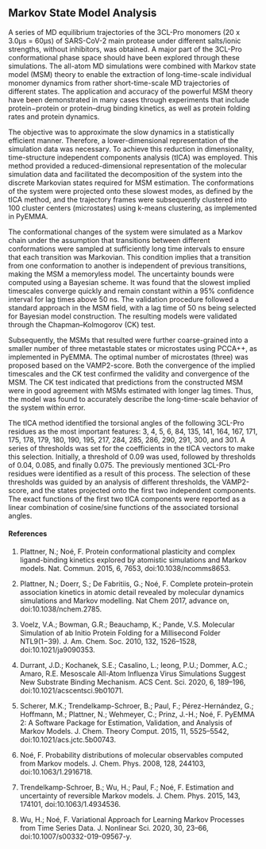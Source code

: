 ## Markov State Model Analysis

A series of MD equilibrium trajectories of the 3CL-Pro monomers (20 x 3.0μs = 60μs) of SARS-CoV-2 main protease under different salts/ionic strengths, without inhibitors, was obtained. A major part of the 3CL-Pro conformational phase space should have been explored through these simulations. The all-atom MD simulations were combined with Markov state model (MSM) theory to enable the extraction of long-time-scale individual monomer dynamics from rather short-time-scale MD trajectories of different states. The application and accuracy of the powerful MSM theory have been demonstrated in many cases through experiments that include protein−protein or protein–drug binding kinetics, as well as protein folding rates and protein dynamics.

The objective was to approximate the slow dynamics in a statistically efficient manner. Therefore, a lower-dimensional representation of the simulation data was necessary. To achieve this reduction in dimensionality, time-structure independent components analysis (tICA) was employed. This method provided a reduced-dimensional representation of the molecular simulation data and facilitated the decomposition of the system into the discrete Markovian states required for MSM estimation. The conformations of the system were projected onto these slowest modes, as defined by the tICA method, and the trajectory frames were subsequently clustered into 100 cluster centers (microstates) using k-means clustering, as implemented in PyEMMA. 

The conformational changes of the system were simulated as a Markov chain under the assumption that transitions between different conformations were sampled at sufficiently long time intervals to ensure that each transition was Markovian. This condition implies that a transition from one conformation to another is independent of previous transitions, making the MSM a memoryless model. The uncertainty bounds were computed using a Bayesian scheme. It was found that the slowest implied timescales converge quickly and remain constant within a 95% confidence interval for lag times above 50 ns. The validation procedure followed a standard approach in the MSM field, with a lag time of 50 ns being selected for Bayesian model construction. The resulting models were validated through the Chapman–Kolmogorov (CK) test.

Subsequently, the MSMs that resulted were further coarse-grained into a smaller number of three metastable states or microstates using PCCA++, as implemented in PyEMMA. The optimal number of microstates (three) was proposed based on the VAMP2-score. Both the convergence of the implied timescales and the CK test confirmed the validity and convergence of the MSM. The CK test indicated that predictions from the constructed MSM were in good agreement with MSMs estimated with longer lag times. Thus, the model was found to accurately describe the long-time-scale behavior of the system within error.

The tICA method identified the torsional angles of the following 3CL-Pro residues as the most important features: 3, 4, 5, 6, 84, 135, 141, 164, 167, 171, 175, 178, 179, 180, 190, 195, 217, 284, 285, 286, 290, 291, 300, and 301. A series of thresholds was set for the coefficients in the tICA vectors to make this selection. Initially, a threshold of 0.09 was used, followed by thresholds of 0.04, 0.085, and finally 0.075. The previously mentioned 3CL-Pro residues were identified as a result of this process. The selection of these thresholds was guided by an analysis of different thresholds, the VAMP2-score, and the states projected onto the first two independent components. The exact functions of the first two tICA components were reported as a linear combination of cosine/sine functions of the associated torsional angles.

#### References
1. Plattner, N.; Noé, F. Protein conformational plasticity and complex ligand-binding kinetics explored by atomistic simulations and Markov models. Nat. Commun. 2015, 6, 7653, doi:10.1038/ncomms8653.

2. Plattner, N.; Doerr, S.; De Fabritiis, G.; Noé, F. Complete protein–protein association kinetics in atomic detail revealed by molecular dynamics simulations and Markov modelling. Nat Chem 2017, advance on, doi:10.1038/nchem.2785. 

3. Voelz, V.A.; Bowman, G.R.; Beauchamp, K.; Pande, V.S. Molecular Simulation of ab Initio Protein Folding for a Millisecond Folder NTL9(1−39). J. Am. Chem. Soc. 2010, 132, 1526–1528, doi:10.1021/ja9090353.

4. Durrant, J.D.; Kochanek, S.E.; Casalino, L.; Ieong, P.U.; Dommer, A.C.; Amaro, R.E. Mesoscale All-Atom Influenza Virus Simulations Suggest New Substrate Binding Mechanism. ACS Cent. Sci. 2020, 6, 189–196, doi:10.1021/acscentsci.9b01071.

5. Scherer, M.K.; Trendelkamp-Schroer, B.; Paul, F.; Pérez-Hernández, G.; Hoffmann, M.; Plattner, N.; Wehmeyer, C.; Prinz, J.-H.; Noé, F. PyEMMA 2: A Software Package for Estimation, Validation, and Analysis of Markov Models. J. Chem. Theory Comput. 2015, 11, 5525–5542, doi:10.1021/acs.jctc.5b00743.

6. Noé, F. Probability distributions of molecular observables computed from Markov models. J. Chem. Phys. 2008, 128, 244103, doi:10.1063/1.2916718.

7. Trendelkamp-Schroer, B.; Wu, H.; Paul, F.; Noé, F. Estimation and uncertainty of reversible Markov models. J. Chem. Phys. 2015, 143, 174101, doi:10.1063/1.4934536.

8. Wu, H.; Noé, F. Variational Approach for Learning Markov Processes from Time Series Data. J. Nonlinear Sci. 2020, 30, 23–66, doi:10.1007/s00332-019-09567-y.

